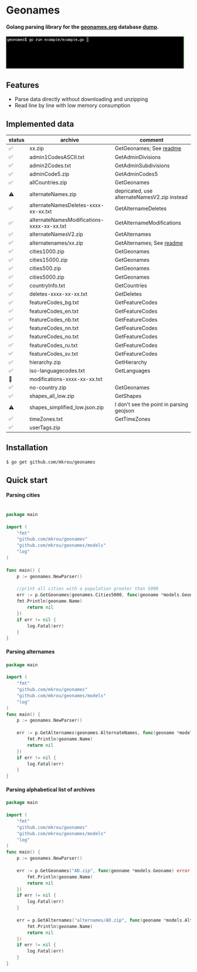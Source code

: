 # Geonames

#### Golang parsing library for the [geonames.org](http://www.geonames.org) database [dump](http://download.geonames.org/export/dump/).

![](static/example.gif)

## Features
- Parse data directly without downloading and unzipping
- Read line by line with low memory consumption

## Implemented data

|status|archive|comment|
|---|---|---|
|✅|xx.zip|GetGeonames; See [readme](#parsing-alphabetical-list-of-archives)|
|✅|admin1CodesASCII.txt|GetAdminDivisions|
|✅|admin2Codes.txt|GetAdminSubdivisions|
|✅|adminCode5.zip|GetAdminCodes5|
|✅|allCountries.zip|GetGeonames|
|⚠️|alternateNames.zip|depricated, use alternateNamesV2.zip instead|
|✅|alternateNamesDeletes-xxxx-xx-xx.txt|GetAlternameDeletes|
|✅|alternateNamesModifications-xxxx-xx-xx.txt|GetAlternameModifications|
|✅|alternateNamesV2.zip|GetAlternames|
|✅|alternatenames/xx.zip|GetAlternames; See [readme](#parsing-alphabetical-list-of-archives)|
|✅|cities1000.zip|GetGeonames|
|✅|cities15000.zip|GetGeonames|
|✅|cities500.zip|GetGeonames|
|✅|cities5000.zip|GetGeonames|
|✅|countryInfo.txt|GetCountries|
|✅|deletes-xxxx-xx-xx.txt|GetDeletes|
|✅|featureCodes_bg.txt|GetFeatureCodes|
|✅|featureCodes_en.txt|GetFeatureCodes|
|✅|featureCodes_nb.txt|GetFeatureCodes|
|✅|featureCodes_nn.txt|GetFeatureCodes|
|✅|featureCodes_no.txt|GetFeatureCodes|
|✅|featureCodes_ru.txt|GetFeatureCodes|
|✅|featureCodes_sv.txt|GetFeatureCodes|
|✅|hierarchy.zip|GetHierarchy|
|✅|iso-languagecodes.txt|GetLanguages|
|🚫|modifications-xxxx-xx-xx.txt||
|✅|no-country.zip|GetGeonames|
|✅|shapes_all_low.zip|GetShapes|
|⚠️|shapes_simplified_low.json.zip|I don't see the point in parsing geojson|
|✅|timeZones.txt|GetTimeZones|
|✅|userTags.zip||

## Installation

```bash 
$ go get github.com/mkrou/geonames
```

## Quick start

#### Parsing cities
```go

package main

import (
    "fmt"
    "github.com/mkrou/geonames"
    "github.com/mkrou/geonames/models"
    "log"
)

func main() {
    p := geonames.NewParser()
    
    //print all cities with a population greater than 5000
    err := p.GetGeonames(geonames.Cities5000, func(geoname *models.Geoname) error {
    fmt.Println(geoname.Name)
        return nil
    })
    if err != nil {
        log.Fatal(err)
    }
}

```
#### Parsing alternames

```go
package main

import (
    "fmt"
    "github.com/mkrou/geonames"
    "github.com/mkrou/geonames/models"
    "log"
)
func main() {
    p := geonames.NewParser()
    
    err := p.GetAlternames(geonames.AlternateNames, func(geoname *models.Altername) error {
        fmt.Println(geoname.Name)
        return nil
    })
    if err != nil {
        log.Fatal(err)
    }
}
```

#### Parsing alphabetical list of archives

```go
package main

import (
    "fmt"
    "github.com/mkrou/geonames"
    "github.com/mkrou/geonames/models"
    "log"
)
func main() {
    p := geonames.NewParser()
    
    err := p.GetGeonames("AD.zip", func(geoname *models.Geoname) error {
        fmt.Println(geoname.Name)
        return nil
    })
    if err != nil {
        log.Fatal(err)
    }
    
    err = p.GetAlternames("alternames/AD.zip", func(geoname *models.Altername) error {
        fmt.Println(geoname.Name)
        return nil
    })
    if err != nil {
        log.Fatal(err)
    }
}
```
